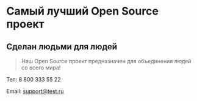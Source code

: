 # Самый лучший Open Source проект

## Сделан людьми для людей


> Наш Open Source проект предназначен для объединения людей со всего мира!

Тел: 8 800 333 55 22

Email: support@test.ru
